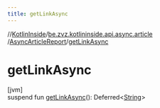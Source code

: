```yaml
---
title: getLinkAsync
---
```

//[KotlinInside](../../../index.html)/[be.zvz.kotlininside.api.async.article](../index.html)
/[AsyncArticleReport](index.html)/[getLinkAsync](get-link-async.html)

# getLinkAsync

[jvm]\
suspend fun [getLinkAsync](get-link-async.html)():
Deferred&lt;[String](https://kotlinlang.org/api/latest/jvm/stdlib/kotlin/-string/index.html)&gt;




